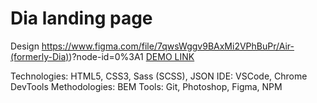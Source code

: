 # Dia landing page
Design https://www.figma.com/file/7qwsWggv9BAxMi2VPhBuPr/Air-(formerly-Dia))?node-id=0%3A1
[DEMO LINK](https://roman-toritsyn.github.io/layout_dia/)

Technologies: HTML5, CSS3, Sass (SCSS), JSON
IDE: VSCode, Chrome DevTools
Methodologies: BEM
Tools: Git, Photoshop, Figma, NPM 
